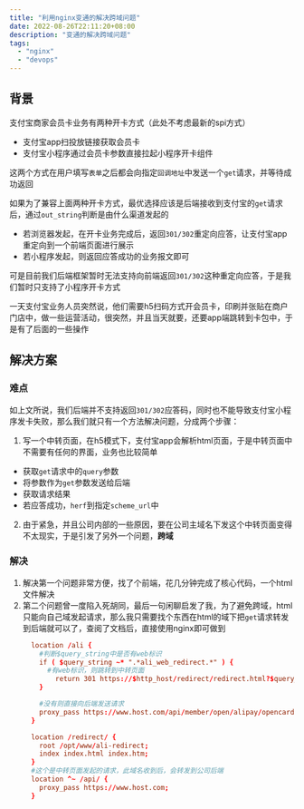 ```yaml
---
title: "利用nginx变通的解决跨域问题"
date: 2022-08-26T22:11:20+08:00
description: "变通的解决跨域问题"
tags: 
  - "nginx"
  - "devops"
---
```


## 背景
支付宝商家会员卡业务有两种开卡方式（此处不考虑最新的spi方式）
* 支付宝app扫投放链接获取会员卡
* 支付宝小程序通过会员卡参数直接拉起小程序开卡组件

这两个方式在用户填写`表单`之后都会向指定`回调地址`中发送一个`get`请求，并等待成功返回

如果为了兼容上面两种开卡方式，最优选择应该是后端接收到支付宝的`get`请求后，通过`out_string`判断是由什么渠道发起的
* 若浏览器发起，在开卡业务完成后，返回`301/302`重定向应答，让支付宝app重定向到一个前端页面进行展示
* 若小程序发起，则返回应答成功的业务报文即可

可是目前我们后端框架暂时无法支持向前端返回`301/302`这种重定向应答，于是我们暂时只支持了小程序开卡方式

一天支付宝业务人员突然说，他们需要h5扫码方式开会员卡，印刷并张贴在商户门店中，做一些运营活动，很突然，并且当天就要，还要app端跳转到卡包中，于是有了后面的一些操作

## 解决方案
### 难点
如上文所说，我们后端并不支持返回`301/302`应答码，同时也不能导致支付宝小程序发卡失败，那么我们就只有一个方法解决问题，分成两个步骤：
1. 写一个中转页面，在h5模式下，支付宝app会解析html页面，于是中转页面中不需要有任何的界面，业务也比较简单
  * 获取`get`请求中的`query`参数
  * 将参数作为`get`参数发送给后端
  * 获取请求结果
  * 若应答成功，`herf`到指定`scheme_url`中
2. 由于紧急，并且公司内部的一些原因，要在公司主域名下发这个中转页面变得不太现实，于是引发了另外一个问题，**跨域**

### 解决
1. 解决第一个问题非常方便，找了个前端，花几分钟完成了核心代码，一个html文件解决
2. 第二个问题曾一度陷入死胡同，最后一句闲聊启发了我，为了避免跨域，html只能向自己域发起请求，那么我只需要找个东西在html的域下把`get`请求转发到后端就可以了，查阅了文档后，直接使用nginx即可做到
    ```conf
      location /ali {
        #判断$query_string中是否有web标识
        if ( $query_string ~* ".*ali_web_redirect.*" ) {
          #有web标识，则跳转到中转页面
	        return 301 https://$http_host/redirect/redirect.html?$query_string;
        }

        #没有则直接向后端发送请求
        proxy_pass https://www.host.com/api/member/open/alipay/opencard;
      }

      location /redirect/ {
        root /opt/www/ali-redirect;
        index index.html index.htm;
      }
      #这个是中转页面发起的请求，此域名收到后，会转发到公司后端
      location ^~ /api/ {
        proxy_pass https://www.host.com;
      }
    ```